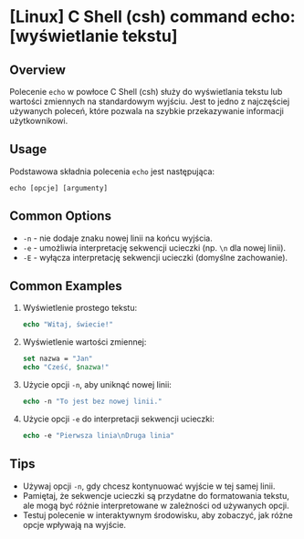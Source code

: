 # [Linux] C Shell (csh) command echo: [wyświetlanie tekstu]

## Overview
Polecenie `echo` w powłoce C Shell (csh) służy do wyświetlania tekstu lub wartości zmiennych na standardowym wyjściu. Jest to jedno z najczęściej używanych poleceń, które pozwala na szybkie przekazywanie informacji użytkownikowi.

## Usage
Podstawowa składnia polecenia `echo` jest następująca:

```
echo [opcje] [argumenty]
```

## Common Options
- `-n` - nie dodaje znaku nowej linii na końcu wyjścia.
- `-e` - umożliwia interpretację sekwencji ucieczki (np. `\n` dla nowej linii).
- `-E` - wyłącza interpretację sekwencji ucieczki (domyślne zachowanie).

## Common Examples
1. Wyświetlenie prostego tekstu:
   ```csh
   echo "Witaj, świecie!"
   ```

2. Wyświetlenie wartości zmiennej:
   ```csh
   set nazwa = "Jan"
   echo "Cześć, $nazwa!"
   ```

3. Użycie opcji `-n`, aby uniknąć nowej linii:
   ```csh
   echo -n "To jest bez nowej linii."
   ```

4. Użycie opcji `-e` do interpretacji sekwencji ucieczki:
   ```csh
   echo -e "Pierwsza linia\nDruga linia"
   ```

## Tips
- Używaj opcji `-n`, gdy chcesz kontynuować wyjście w tej samej linii.
- Pamiętaj, że sekwencje ucieczki są przydatne do formatowania tekstu, ale mogą być różnie interpretowane w zależności od używanych opcji.
- Testuj polecenie w interaktywnym środowisku, aby zobaczyć, jak różne opcje wpływają na wyjście.
